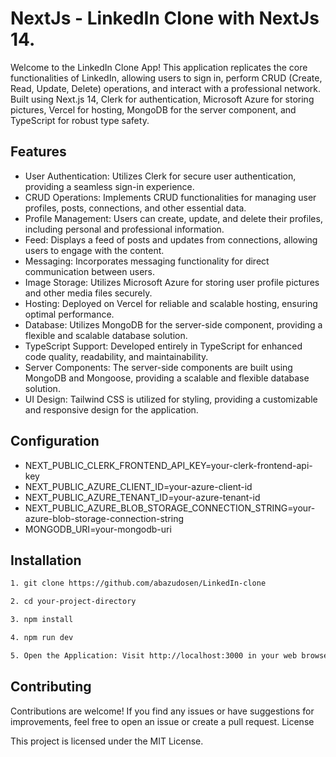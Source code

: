 # NextJs - LinkedIn Clone with NextJs 14.

Welcome to the LinkedIn Clone App! This application replicates the core functionalities of LinkedIn, allowing users to sign in, perform CRUD (Create, Read, Update, Delete) operations, and interact with a professional network. Built using Next.js 14, Clerk for authentication, Microsoft Azure for storing pictures, Vercel for hosting, MongoDB for the server component, and TypeScript for robust type safety.

## Features

- User Authentication: Utilizes Clerk for secure user authentication, providing a seamless sign-in experience.
- CRUD Operations: Implements CRUD functionalities for managing user profiles, posts, connections, and other essential data.
- Profile Management: Users can create, update, and delete their profiles, including personal and professional information.
- Feed: Displays a feed of posts and updates from connections, allowing users to engage with the content.
- Messaging: Incorporates messaging functionality for direct communication between users.
- Image Storage: Utilizes Microsoft Azure for storing user profile pictures and other media files securely.
- Hosting: Deployed on Vercel for reliable and scalable hosting, ensuring optimal performance.
- Database: Utilizes MongoDB for the server-side component, providing a flexible and scalable database solution.
- TypeScript Support: Developed entirely in TypeScript for enhanced code quality, readability, and maintainability.
- Server Components: The server-side components are built using MongoDB and Mongoose, providing a scalable and flexible database solution.
- UI Design: Tailwind CSS is utilized for styling, providing a customizable and responsive design for the application.

## Configuration

- NEXT_PUBLIC_CLERK_FRONTEND_API_KEY=your-clerk-frontend-api-key
- NEXT_PUBLIC_AZURE_CLIENT_ID=your-azure-client-id
- NEXT_PUBLIC_AZURE_TENANT_ID=your-azure-tenant-id
- NEXT_PUBLIC_AZURE_BLOB_STORAGE_CONNECTION_STRING=your-azure-blob-storage-connection-string
- MONGODB_URI=your-mongodb-uri

## Installation

```bash
1. git clone https://github.com/abazudosen/LinkedIn-clone

2. cd your-project-directory

3. npm install

4. npm run dev

5. Open the Application: Visit http://localhost:3000 in your web browser to view the application.

```

## Contributing

Contributions are welcome! If you find any issues or have suggestions for improvements, feel free to open an issue or create a pull request.
License

This project is licensed under the MIT License.
